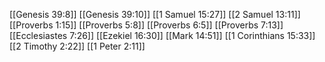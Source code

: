 [[Genesis 39:8]]
[[Genesis 39:10]]
[[1 Samuel 15:27]]
[[2 Samuel 13:11]]
[[Proverbs 1:15]]
[[Proverbs 5:8]]
[[Proverbs 6:5]]
[[Proverbs 7:13]]
[[Ecclesiastes 7:26]]
[[Ezekiel 16:30]]
[[Mark 14:51]]
[[1 Corinthians 15:33]]
[[2 Timothy 2:22]]
[[1 Peter 2:11]]
